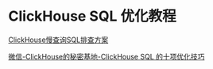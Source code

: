 # ClickHouse SQL 优化教程




[ClickHouse慢查询SQL排查方案](work/component/Big-Data/ClickHouse/operation/ClickHouse慢查询SQL排查方案.md)

[微信-ClickHouse的秘密基地-ClickHouse SQL 的十项优化技巧](https://mp.weixin.qq.com/s/lOxCyms__qviTGhb9H1-Pw)